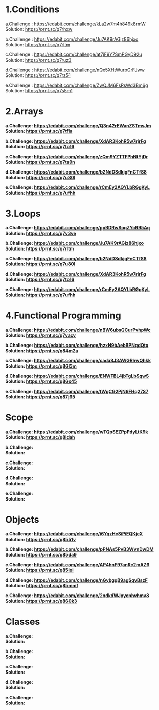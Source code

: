 <h1>1.Conditions</h1>

a.Challenge : https://edabit.com/challenge/kLa2w7m4h849k8rmW <br>
Solution: https://prnt.sc/q7rhxw
  
b.Challenge : https://edabit.com/challenge/Ju7AK9rAGjz86hjxo <br>
Solution: https://prnt.sc/q7rltm
  
c.Challenge : https://edabit.com/challenge/at7jF9Y7SmPGyD92u <br>
Solution: https://prnt.sc/q7ruz3
  
d.Challenge : https://edabit.com/challenge/nQx5XHtWurbGrFJww <br>
Solution: https://prnt.sc/q7rz51
  
e.Challenge : https://edabit.com/challenge/ZwQJM6FsRsWd3Bm6g <br>
Solution: https://prnt.sc/q7s5m1  

<h1>2.Arrays</h1>

<b>a.Challenge: https://edabit.com/challenge/Q3n42rEWanZSTmsJm </b><br>
<b>Solution: https://prnt.sc/q7tfla </b> 
  
<b>b.Challenge: https://edabit.com/challenge/XdAR3KohR5w7rjrFg </b><br>
<b>Solution: https://prnt.sc/q7to16 </b> 
  
<b>c.Challenge: https://edabit.com/challenge/zQm9YZTTFPhNtYjDr </b><br>
<b>Solution: https://prnt.sc/q7ts9n </b> 
  
<b>d.Challenge: https://edabit.com/challenge/b2NdDSdkjqFnCTfS8 </b><br>
<b>Solution: https://prnt.sc/q7u80l </b> 
  
<b>e.Challenge: https://edabit.com/challenge/rCmEy2AQYLbRGgKyL </b><br>
<b>Solution: https://prnt.sc/q7ufhh </b> 

<h1>3.Loops</h1>

<b>a.Challenge: https://edabit.com/challenge/ppBDRwSoqZYcR95Aq </b><br>
<b>Solution: https://prnt.sc/q7v3ve </b> 
  
<b>b.Challenge: https://edabit.com/challenge/Ju7AK9rAGjz86hjxo </b><br>
<b>Solution: https://prnt.sc/q7rltm </b> 
  
<b>c.Challenge: https://edabit.com/challenge/b2NdDSdkjqFnCTfS8 </b><br>
<b>Solution: https://prnt.sc/q7u80l </b> 
  
<b>d.Challenge: https://edabit.com/challenge/XdAR3KohR5w7rjrFg </b><br>
<b>Solution: https://prnt.sc/q7to16 </b> 
  
<b>e.Challenge: https://edabit.com/challenge/rCmEy2AQYLbRGgKyL </b><br>
<b>Solution: https://prnt.sc/q7ufhh </b> 

<h1>4.Functional Programming</h1>

<b>a.Challenge: https://edabit.com/challenge/nBW6ubsQCurPvhpWc </b><br>
<b>Solution: https://prnt.sc/q7vacy </b> 
  
<b>b.Challenge: https://edabit.com/challenge/hzxN9bAebBPNqdQto </b><br>
<b>Solution: https://prnt.sc/q84m2a </b> 
  
<b>c.Challenge: https://edabit.com/challenge/cada8J3AWGRhwQhkk </b><br>
<b>Solution: https://prnt.sc/q86l3m </b> 
  
<b>d.Challenge: https://edabit.com/challenge/ENWFBL4jbTgLbSqwS </b><br>
<b>Solution: https://prnt.sc/q86x45 </b> 
  
<b>e.Challenge: https://edabit.com/challenge/tWgCG2PjN6FHq27S7 </b><br>
<b>Solution: https://prnt.sc/q87j65 </b> 

<h1>Scope</h1>

<b>a.Challenge: https://edabit.com/challenge/wTQpSEZPpPdyLtK9k </b><br>
<b>Solution: https://prnt.sc/q8ldah </b> 
  
<b>b.Challenge:</b><br>
<b>Solution:</b> 
  
<b>c.Challenge:</b><br>
<b>Solution:</b> 
  
<b>d.Challenge:</b><br>
<b>Solution:</b> 
  
<b>e.Challenge:</b><br>
<b>Solution:</b> 

<h1>Objects</h1>

<b>a.Challenge: https://edabit.com/challenge/i6YqzHcSiPiEQKjeX </b><br>
<b>Solution: https://prnt.sc/q8551v </b> 
  
<b>b.Challenge: https://edabit.com/challenge/pPNAs5PvB3WvnDwDM </b><br>
<b>Solution: https://prnt.sc/q85da9 </b> 
  
<b>c.Challenge: https://edabit.com/challenge/AP4hnF97anRc2mAZ6 </b><br>
<b>Solution: https://prnt.sc/q85ioi </b> 
  
<b>d.Challenge: https://edabit.com/challenge/nGybgqB9agSqvBszF </b><br>
<b>Solution: https://prnt.sc/q85mmf </b> 
  
<b>e.Challenge: https://edabit.com/challenge/2ndkdWJpycphvhmv8 </b><br>
<b>Solution: https://prnt.sc/q860k3 </b> 

<h1>Classes</h1>

<b>a.Challenge:</b><br>
<b>Solution:</b> 
  
<b>b.Challenge:</b><br>
<b>Solution:</b> 
  
<b>c.Challenge:</b><br>
<b>Solution:</b> 
  
<b>d.Challenge:</b><br>
<b>Solution:</b> 
  
<b>e.Challenge:</b><br>
<b>Solution:</b> 

